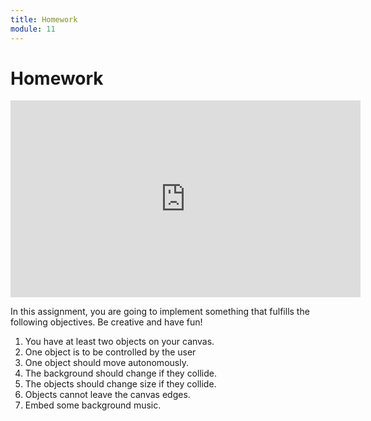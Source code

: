 ```yaml
---
title: Homework
module: 11
---
```


# Homework

<iframe width="560" height="315" src="https://umontana.zoom.us/rec/share/vZZPCZiu-29Jconp0l7cYpAiFZT4eaa8gSJMrqUJzkrA8G5y6uPPKi6Rso7GfvPI" frameborder="0" allow="accelerometer; autoplay; encrypted-media; gyroscope; picture-in-picture" allowfullscreen></iframe>

In this assignment, you are going to implement something that fulfills the following objectives. Be creative and have fun!

1. You have at least two objects on your canvas.
2. One object is to be controlled by the user
3. One object should move autonomously.
4. The background should change if they collide.
5. The objects should change size if they collide.
6. Objects cannot leave the canvas edges.
7. Embed some background music.